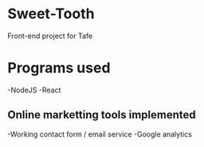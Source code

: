# Sweet-Tooth
Front-end project for Tafe

<h1>Programs used</h1>
-NodeJS
-React

<h2>Online marketting tools implemented</h2>
-Working contact form / email service
-Google analytics
